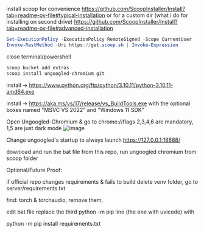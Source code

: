 install scoop for convenience
https://github.com/ScoopInstaller/Install?tab=readme-ov-file#typical-installation
or for a custom dir (what i do for installing on second drive)
https://github.com/ScoopInstaller/Install?tab=readme-ov-file#advanced-installation

```powershell
Set-ExecutionPolicy -ExecutionPolicy RemoteSigned -Scope CurrentUser
Invoke-RestMethod -Uri https://get.scoop.sh | Invoke-Expression
```

close terminal/powershell

```powershell
scoop bucket add extras
scoop install ungoogled-chromium git
```

install -> https://www.python.org/ftp/python/3.10.11/python-3.10.11-amd64.exe

install -> https://aka.ms/vs/17/release/vs_BuildTools.exe with the optional boxes named "MSVC VS 2022" and "Windows 11 SDK"

Open Ungoogled-Chromium & go to chrome://flags 2,3,4,6 are mandatory, 1,5 are just dark mode
![image](https://raw.githubusercontent.com/Enrop/okada/main/Ungoogled-Chromium.png?token=GHSAT0AAAAAACOEIV4X5EUQXHZOR4EX24UMZQA5EPQ)

Change ungoogled's startup to always launch https://127.0.0.1:18888/

download and run the bat file from this repo, run ungoogled chromium from scoop folder


Optional/Future Proof: 

if official repo changes requirements & fails to build delete venv folder, go to server/requirements.txt

find: torch & torchaudio, remove them,

edit bat file replace the third python -m pip line (the one with uvicode) with

python -m pip install requirements.txt

